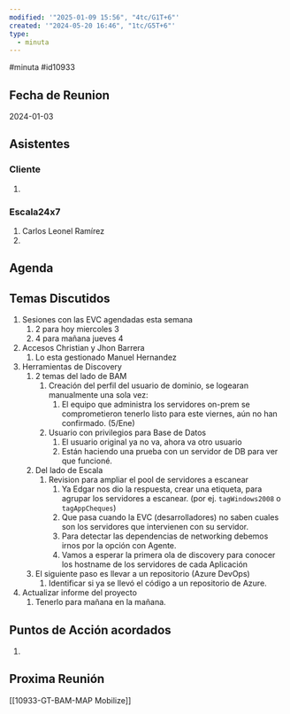 ```yaml
---
modified: '"2025-01-09 15:56", "4tc/G1T+6"'
created: '"2024-05-20 16:46", "1tc/G5T+6"'
type:
  - minuta
---
```


#minuta #id10933 
## Fecha de Reunion
2024-01-03

## Asistentes

### Cliente
1. 
### Escala24x7
1. Carlos Leonel Ramírez
2. 

## Agenda

## Temas Discutidos
1. Sesiones con las EVC agendadas esta semana
	1. 2 para hoy miercoles 3
	2. 4 para mañana jueves 4
2. Accesos Christian y Jhon Barrera
	1. Lo esta gestionado Manuel Hernandez
3. Herramientas de Discovery
	1. 2 temas del lado de BAM
		1. Creación del perfil del usuario de dominio, se logearan manualmente una sola vez:
			1. El equipo que administra los servidores on-prem se comprometieron tenerlo listo para este viernes, aún no han confirmado. (5/Ene)
		2. Usuario con privilegios para Base de Datos
			1. El usuario original ya no va, ahora va otro usuario
			2. Están haciendo una prueba con un servidor de DB para ver que funcioné.
	2. Del lado de Escala
		1. Revision para ampliar el pool de servidores a escanear
			1. Ya Edgar nos dio la respuesta, crear una etiqueta, para agrupar los servidores a escanear. (por ej. `tagWindows2008` o `tagAppCheques`)
			2. Que pasa cuando la EVC (desarrolladores) no saben cuales son los servidores que intervienen con su servidor.
			3. Para detectar las dependencias de networking debemos irnos por la opción con Agente.
			4. Vamos a esperar la primera ola de discovery para conocer los hostname de los servidores de cada Aplicación
	3. El siguiente paso es llevar a un repositorio (Azure DevOps)
		1. Identificar si ya se llevó el código a un repositorio de Azure.
4. Actualizar informe del proyecto
	1. Tenerlo para mañana en la mañana.

## Puntos de Acción acordados
1. 

## Proxima Reunión



[[10933-GT-BAM-MAP Mobilize]]
